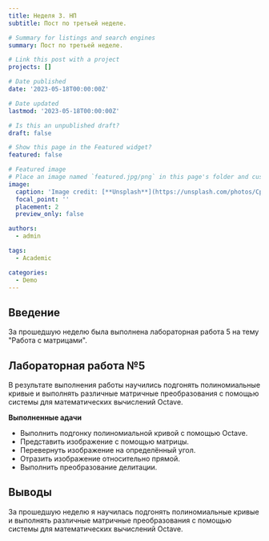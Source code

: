 ```yaml
---
title: Неделя 3. НП
subtitle: Пост по третьей неделе.

# Summary for listings and search engines
summary: Пост по третьей неделе.

# Link this post with a project
projects: []

# Date published
date: '2023-05-18T00:00:00Z'

# Date updated
lastmod: '2023-05-18T00:00:00Z'

# Is this an unpublished draft?
draft: false

# Show this page in the Featured widget?
featured: false

# Featured image
# Place an image named `featured.jpg/png` in this page's folder and customize its options here.
image:
  caption: 'Image credit: [**Unsplash**](https://unsplash.com/photos/CpkOjOcXdUY)'
  focal_point: ''
  placement: 2
  preview_only: false

authors:
  - admin

tags:
  - Academic

categories:
  - Demo
---
```


## Введение
За прошедшую неделю была выполнена лабораторная работа 5 на тему "Работа с матрицами".

## Лабораторная работа №5

В результате выполнения работы научились подгонять полиномиальные кривые и выполнять различные матричные преобразования с помощью системы для математических вычислений Oсtave.

**Выполненные адачи**

- Выполнить подгонку полиномиальной кривой с помощью Octave.
- Представить изображение с помощью матрицы.
- Перевернуть изображение на определённый угол.
- Отразить изображение относительно прямой.
- Выполнить преобразование делитации.


## Выводы

За прошедшую неделю я научилась подгонять полиномиальные кривые и выполнять различные матричные преобразования с помощью системы для математических вычислений Oсtave.